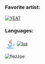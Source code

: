 <h3 align="left">Favorite artist:</h3>
<p align="left">
<a href="https://2093.shop/" target="blank"><img align="center" src="https://c.tenor.com/1MmDHDcShI0AAAAd/tenor.gif" alt="YEAT" height="188" width="281" /></a>
</p>

<h3 align="left">Languages:</h3>
<p align="left">
<a href="https://www.java.com" target="blank"><img align="center" src="https://raw.githubusercontent.com/devicons/devicon/master/icons/java/java-original.svg" alt="java" height="35" width="35" /></a>
<a href="https://www.lua.org/" target="blank"><img align="center" src="https://cdn.icon-icons.com/icons2/2148/PNG/512/lua_icon_132239.png" alt="lua" height="35" width="35" /></a>
</p>

<p><img align="center" src="https://github-readme-streak-stats.herokuapp.com/?user=flezzpe&" alt="flezzpe" /></p>
